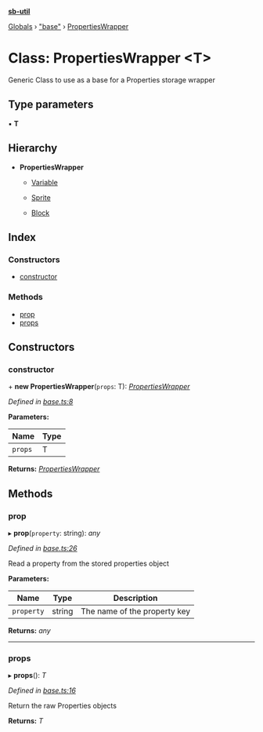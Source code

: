 **[sb-util](../README.md)**

[Globals](../globals.md) › ["base"](../modules/_base_.md) › [PropertiesWrapper](_base_.propertieswrapper.md)

# Class: PropertiesWrapper <**T**>

Generic Class to use as a base for a Properties storage wrapper

## Type parameters

▪ **T**

## Hierarchy

* **PropertiesWrapper**

  * [Variable](_variables_.variable.md)

  * [Sprite](_sprites_.sprite.md)

  * [Block](_blocks_.block.md)

## Index

### Constructors

* [constructor](_base_.propertieswrapper.md#constructor)

### Methods

* [prop](_base_.propertieswrapper.md#prop)
* [props](_base_.propertieswrapper.md#props)

## Constructors

###  constructor

\+ **new PropertiesWrapper**(`props`: T): *[PropertiesWrapper](_base_.propertieswrapper.md)*

*Defined in [base.ts:8](https://github.com/bocoup/sb-util/blob/565edc9/src/base.ts#L8)*

**Parameters:**

Name | Type |
------ | ------ |
`props` | T |

**Returns:** *[PropertiesWrapper](_base_.propertieswrapper.md)*

## Methods

###  prop

▸ **prop**(`property`: string): *any*

*Defined in [base.ts:26](https://github.com/bocoup/sb-util/blob/565edc9/src/base.ts#L26)*

Read a property from the stored properties object

**Parameters:**

Name | Type | Description |
------ | ------ | ------ |
`property` | string | The name of the property key  |

**Returns:** *any*

___

###  props

▸ **props**(): *T*

*Defined in [base.ts:16](https://github.com/bocoup/sb-util/blob/565edc9/src/base.ts#L16)*

Return the raw Properties objects

**Returns:** *T*